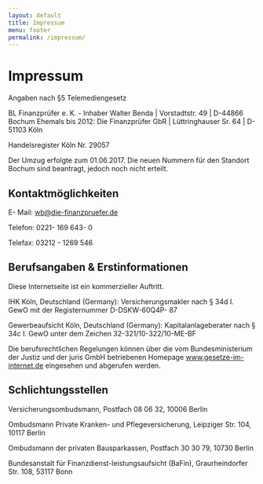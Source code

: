 ```yaml
---
layout: default
title: Impressum
menu: footer
permalink: /impressum/
---
```


# Impressum

Angaben nach §5 Telemediengesetz

BL Finanzprüfer e. K. - Inhaber Walter Benda | Vorstadtstr. 49 | D-44866 Bochum
Ehemals bis 2012:  Die Finanzprüfer GbR | Lüttringhauser Sr. 64 | D-51103 Köln

Handelsregister Köln Nr. 29057

Der Umzug erfolgte zum 01.06.2017. Die neuen Nummern für den Standort Bochum sind beantragt, jedoch noch nicht erteilt.

## Kontaktmöglichkeiten

E- Mail: wb@die-finanzpruefer.de

Telefon: 0221- 169 643- 0

Telefax: 03212 - 1269 546


## Berufsangaben & Erstinformationen

Diese Internetseite ist ein kommerzieller Auftritt.

IHK Köln, Deutschland (Germany): Versicherungsmakler nach § 34d I. GewO mit der Registernummer D-DSKW-60Q4P- 87

Gewerbeaufsicht Köln, Deutschland (Germany): Kapitalanlageberater nach § 34c I. GewO unter dem Zeichen 32-321/10-322/10-ME-BF

Die berufsrechtlichen Regelungen können über die vom Bundesministerium der Justiz und der juris GmbH betriebenen Homepage www.gesetze-im-internet.de eingesehen und abgerufen werden.

## Schlichtungsstellen 
Versicherungsombudsmann, Postfach 08 06 32, 10006 Berlin


Ombudsmann Private Kranken- und Pflegeversicherung, Leipziger Str. 104, 10117 Berlin


Ombudsmann der privaten Bausparkassen, Postfach 30 30 79, 10730 Berlin


Bundesanstalt für Finanzdienst-leistungsaufsicht (BaFin), Graurheindorfer Str. 108, 53117 Bonn
